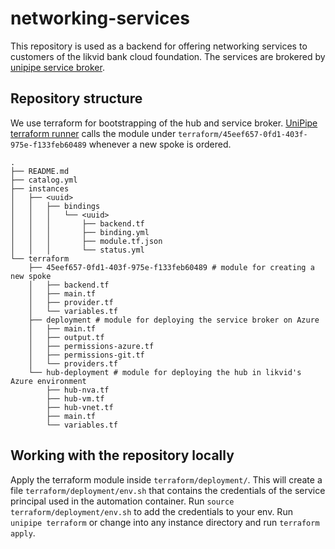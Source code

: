 # networking-services

This repository is used as a backend for offering networking services to customers of the likvid bank cloud foundation. The services are brokered by [unipipe service broker](https://github.com/meshcloud/unipipe-service-broker/).


## Repository structure

We use terraform for bootstrapping of the hub and service broker.
[UniPipe terraform runner](https://github.com/meshcloud/unipipe-service-broker/tree/master/terraform-runner) calls the module under `terraform/45eef657-0fd1-403f-975e-f133feb60489` whenever a new spoke is ordered.

```
.
├── README.md
├── catalog.yml
├── instances
│   ├── <uuid>
│   │   ├── bindings
│   │   │   └── <uuid>
│   │   │       ├── backend.tf
│   │   │       ├── binding.yml
│   │   │       ├── module.tf.json
│   │   │       └── status.yml
└── terraform
    ├── 45eef657-0fd1-403f-975e-f133feb60489 # module for creating a new spoke
    │   ├── backend.tf
    │   ├── main.tf
    │   ├── provider.tf
    │   └── variables.tf
    ├── deployment # module for deploying the service broker on Azure
    │   ├── main.tf
    │   ├── output.tf
    │   ├── permissions-azure.tf
    │   ├── permissions-git.tf
    │   └── providers.tf
    └── hub-deployment # module for deploying the hub in likvid's Azure environment
        ├── hub-nva.tf
        ├── hub-vm.tf
        ├── hub-vnet.tf
        ├── main.tf
        └── variables.tf
```

## Working with the repository locally

Apply the terraform module inside `terraform/deployment/`.
This will create a file `terraform/deployment/env.sh` that contains the credentials of the service principal used in the automation container.
Run `source terraform/deployment/env.sh` to add the credentials to your env.
Run `unipipe terraform` or change into any instance directory and run `terraform apply`.

